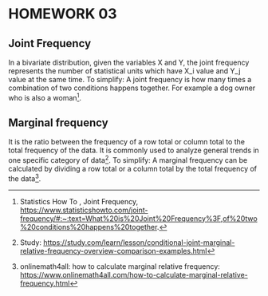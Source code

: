 
# HOMEWORK 03

## Joint Frequency

In a bivariate distribution, given the variables X and Y, the joint frequency represents the number of statistical units which have X_i value and Y_j value at the same time. 
To simplify: A joint frequency is how many times a combination of two conditions happens together. For example a dog owner who is also a woman[^1].

## Marginal frequency 

It is the ratio between the frequency of a row total or column total to the total frequency of the data. It is commonly used to analyze general trends in one specific category of data[^2].
To simplify: A marginal frequency can be calculated by dividing a row total or a column total by the total frequency of the data[^3].

[^1]: Statistics How To , Joint Frequency, https://www.statisticshowto.com/joint-frequency/#:~:text=What%20is%20Joint%20Frequency%3F,of%20two%20conditions%20happens%20together.
[^2]: Study: https://study.com/learn/lesson/conditional-joint-marginal-relative-frequency-overview-comparison-examples.html
[^3]: onlinemath4all: how to calculate marginal relative frequency: https://www.onlinemath4all.com/how-to-calculate-marginal-relative-frequency.html
